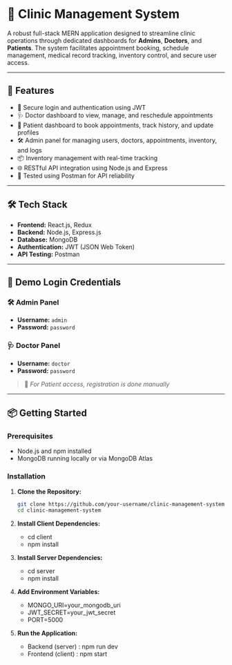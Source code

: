 # 🏥 Clinic Management System

A robust full-stack MERN application designed to streamline clinic operations through dedicated dashboards for **Admins**, **Doctors**, and **Patients**. The system facilitates appointment booking, schedule management, medical record tracking, inventory control, and secure user access.

---

## 🚀 Features

- 🔐 Secure login and authentication using JWT
- 🩺 Doctor dashboard to view, manage, and reschedule appointments
- 👤 Patient dashboard to book appointments, track history, and update profiles
- 🛠️ Admin panel for managing users, doctors, appointments, inventory, and logs
- 📦 Inventory management with real-time tracking
- 🌐 RESTful API integration using Node.js and Express
- 🧪 Tested using Postman for API reliability

---

## 🛠️ Tech Stack

- **Frontend:** React.js, Redux
- **Backend:** Node.js, Express.js
- **Database:** MongoDB
- **Authentication:** JWT (JSON Web Token)
- **API Testing:** Postman

---

## 🔐 Demo Login Credentials

### 🛠️ Admin Panel
- **Username:** `admin`
- **Password:** `password`

### 🩺 Doctor Panel
- **Username:** `doctor`
- **Password:** `password`

> 📌 *For Patient access, registration is done manually*

---

## 📦 Getting Started

### Prerequisites

- Node.js and npm installed
- MongoDB running locally or via MongoDB Atlas

### Installation

1. **Clone the Repository:**

   ```bash
   git clone https://github.com/your-username/clinic-management-system.git
   cd clinic-management-system

2. **Install Client Dependencies:**

    - cd client
    - npm install

3. **Install Server Dependencies:**

    - cd server
    - npm install

4. **Add Environment Variables:**

    - MONGO_URI=your_mongodb_uri
    - JWT_SECRET=your_jwt_secret
    - PORT=5000

5. **Run the Application:**

    - Backend (server) : npm run dev
    - Frontend (client) : npm start



